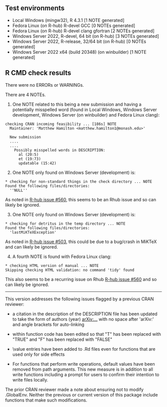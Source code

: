 ## Test environments

* Local Windows (mingw32), R 4.3.1 [1 NOTE generated]
* Fedora Linux (on R-hub) R-devel GCC [0 NOTEs generated]
* Fedora Linux (on R-hub) R-devel clang gfortran [2 NOTEs generated]
* Windows Server 2022, R-devel, 64 bit (on R-hub) [3 NOTEs generated]
* Windows Server 2022, R-release, 32/64 bit (on R-hub) [0 NOTEs generated]
* Windows Server 2022 x64 (build 20348) (on winbuilder) [1 NOTE generated] 

## R CMD check results

There were no ERRORs or WARNINGs. 

There are 4 NOTEs.

1. One NOTE related to this being a new submission and having a potentially misspelled word (found in Local Windows, Windows Server development, Windows Server (on winbuilder) and Fedora Linux clang):

```
checking CRAN incoming feasibility ... [186s] NOTE
  Maintainer: 'Matthew Hamilton <matthew.hamilton1@monash.edu>'
  
  New submission
  ....
  ....
    Possibly misspelled words in DESCRIPTION:
      al (20:5)
      et (19:73)
      updatable (15:42)

```

2. One NOTE only found on Windows Server (development) is: 

```
* checking for non-standard things in the check directory ... NOTE
Found the following files/directories:
  ''NULL''
```

As noted in [R-hub issue #560](https://github.com/r-hub/rhub/issues/560), this seems to be an Rhub issue and so can likely be ignored. 


3. One NOTE only found on Windows Server (development) is: 

```
* checking for detritus in the temp directory ... NOTE
Found the following files/directories:
  'lastMiKTeXException'
```
As noted in [R-hub issue #503](https://github.com/r-hub/rhub/issues/503), this could be due to a bug/crash in MiKTeX and can likely be ignored.


4. A fourth NOTE is found with Fedora Linux clang:

```
* checking HTML version of manual ... NOTE
Skipping checking HTML validation: no command 'tidy' found
```

This also seems to be a recurring issue on Rhub [R-hub issue #560](https://github.com/r-hub/rhub/issues/548) and so can likely be ignored.

---

This version addresses the following issues flagged by a previous CRAN reviewer:

- a citation in the description of the DESCRIPTION file has been updated to take the form of authors (year) <arXiv:...> with no space after 'arXiv:' and angle brackets for auto-linking

- within function code has been edited so that "T" has been replaced with "TRUE" and "F" has been replaced with "FALSE"

- \value entries have been added to .Rd files even for functions that are used only for side effects

- For functions that perform write operations, default values have been removed from path arguments. This new measure is in addition to all write functions including a prompt for users to confirm their intention to write files locally.

The prior CRAN reviewer made a note about ensuring not to modify .GlobalEnv. Neither the previous or current version of this package include functions that make such modifications.

